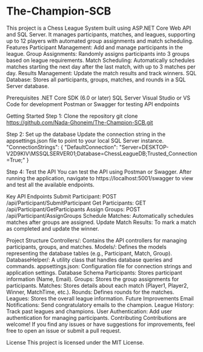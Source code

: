 # The-Champion-SCB
This project is a Chess League System built using ASP.NET Core Web API and SQL Server. It manages participants, matches, and leagues, supporting up to 12 players with automated group assignments and match scheduling.
Features
Participant Management: Add and manage participants in the league.
Group Assignments: Randomly assigns participants into 3 groups based on league requirements.
Match Scheduling: Automatically schedules matches starting the next day after the last match, with up to 3 matches per day.
Results Management: Update the match results and track winners.
SQL Database: Stores all participants, groups, matches, and rounds in a SQL Server database.


Prerequisites
.NET Core SDK (6.0 or later)
SQL Server
Visual Studio or VS Code for development
Postman or Swagger for testing API endpoints


Getting Started
Step 1: Clone the repository
git clone https://github.com/Nada-Ghoneim/The-Champion-SCB.git

Step 2: Set up the database
Update the connection string in the appsettings.json file to point to your local SQL Server instance.
"ConnectionStrings": {
  "DefaultConnection": "Server=DESKTOP-V2D9KIV\\MSSQLSERVER01;Database=ChessLeagueDB;Trusted_Connection=True;"
}

Step 4: Test the API
You can test the API using Postman or Swagger. After running the application, navigate to https://localhost:5001/swagger to view and test all the available endpoints.

Key API Endpoints
Submit Participant: POST /api/Participant/SubmitParticipant
Get Participants: GET /api/Participant/GetParticipants
Assign Groups: POST /api/Participant/AssignGroups
Schedule Matches: Automatically schedules matches after groups are assigned.
Update Match Results: To mark a match as completed and update the winner.

Project Structure
Controllers/: Contains the API controllers for managing participants, groups, and matches.
Models/: Defines the models representing the database tables (e.g., Participant, Match, Group).
DatabaseHelper/: A utility class that handles database queries and commands.
appsettings.json: Configuration file for connection strings and application settings.
Database Schema
Participants: Stores participant information (Name, Email).
Groups: Stores the group assignments for participants.
Matches: Stores details about each match (Player1, Player2, Winner, MatchTime, etc.).
Rounds: Defines rounds for the matches.
Leagues: Stores the overall league information.
Future Improvements
Email Notifications: Send congratulatory emails to the champion.
League History: Track past leagues and champions.
User Authentication: Add user authentication for managing participants.
Contributing
Contributions are welcome! If you find any issues or have suggestions for improvements, feel free to open an issue or submit a pull request.

License
This project is licensed under the MIT License.
